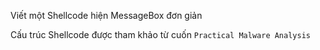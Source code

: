 Viết một Shellcode hiện MessageBox đơn giản

Cấu trúc Shellcode được tham khảo từ cuốn ``Practical Malware Analysis``
